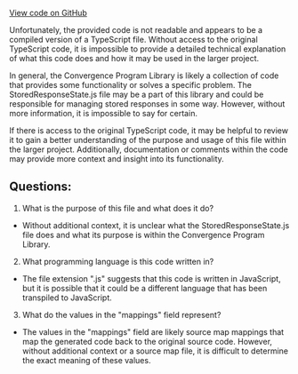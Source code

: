 [View code on GitHub](https://github.com/convergence-rfq/convergence-program-library/rfq/js/generated/types/StoredResponseState.js.map)

Unfortunately, the provided code is not readable and appears to be a compiled version of a TypeScript file. Without access to the original TypeScript code, it is impossible to provide a detailed technical explanation of what this code does and how it may be used in the larger project. 

In general, the Convergence Program Library is likely a collection of code that provides some functionality or solves a specific problem. The StoredResponseState.js file may be a part of this library and could be responsible for managing stored responses in some way. However, without more information, it is impossible to say for certain. 

If there is access to the original TypeScript code, it may be helpful to review it to gain a better understanding of the purpose and usage of this file within the larger project. Additionally, documentation or comments within the code may provide more context and insight into its functionality.
## Questions: 
 1. What is the purpose of this file and what does it do?
- Without additional context, it is unclear what the StoredResponseState.js file does and what its purpose is within the Convergence Program Library.

2. What programming language is this code written in?
- The file extension ".js" suggests that this code is written in JavaScript, but it is possible that it could be a different language that has been transpiled to JavaScript.

3. What do the values in the "mappings" field represent?
- The values in the "mappings" field are likely source map mappings that map the generated code back to the original source code. However, without additional context or a source map file, it is difficult to determine the exact meaning of these values.